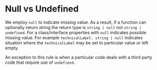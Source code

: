 # Null vs Undefined
We employ ```null``` to indicate missing value.
As a result, if a function can optionally return string the return type is ```string | null``` not ```string | undefined```.
For a class/interface properties with ```null``` indicates possible missing value.
For example ```technicalLabel: string | null``` indicates situation where the ```technicalLabel``` may be set to particular value or left empty.

An exception to this rule is when a particular code deals with a third party code that require use of ```undefiend```.  

